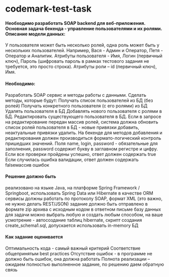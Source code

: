 # codemark-test-task

#### Необходимо разработать SOAP backend для веб-приложения. Основная задача бекенда - управление пользователями и их ролями. Описание модели данных:

У пользователя может быть несколько ролей, одна роль может быть у нескольких пользователей. Например, Вася - Админ и Оператор, Петя - Оператор и Аналитик.
Атрибуты пользователя - Имя, Логин (первичный ключ), Пароль (шифровать пароль в рамках тестового задания не требуется, это просто строка).
Атрибуты роли – id (первичный ключ), Имя.


#### Необходимо:

Разработать SOAP сервис и методы работы с данными. Сделать методы, которые будут:
Получать список пользователей из БД (без ролей)
Получать конкретного пользователя (с его ролями) из БД
Удалять пользователя в БД
Добавлять нового пользователя с ролями в БД.
Редактировать существующего пользователя в БД. Если в запросе на редактирование передан массив ролей, система должна обновить список ролей пользователя в БД - новые привязки добавить, неактуальные привязки удалить.
На бекенде для методов добавления и редактирования должен производиться формато-логический контроль пришедших значений. Поля name, login, password - обязательные для заполнения, password содержит букву в заглавном регистре и цифру.
Если все проверки пройдены успешно, ответ должен содержать <success>true</success>
Если случилась ошибка валидации, ответ должен содержать <success>false</success><errors>массив ошибок</errors>


#### Решение должно быть

реализовано на языке Java, на платформе Spring Framework / Springboot, использовать Spring Data или Hibernate в качестве ORM
сервисы должны работать по протоколу SOAP, формат XML (это важно, не нужно делать REST/JSON)
задание должно быть отправлено в формате zip архива с исходным кодом в ответном письме
базу данных для задачи можно выбрать любую и создать любым способом, на ваше усмотрение - автосоздание таблиц hibernate, скрипт создания create_schema1.sql, допускается использовать in-memory БД


#### Как задание оценивается

Оптимальность кода - самый важный критерий
Соответствие общепринятым best practices
Отсутствие ошибок - в программе не должно быть ошибок, она должна работать
Полнота реализации – ожидаем полностью выполненное задание, по решению даем обратную связь
 